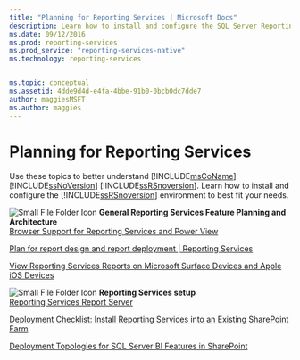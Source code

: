 ```yaml
---
title: "Planning for Reporting Services | Microsoft Docs"
description: Learn how to install and configure the SQL Server Reporting Services (SSRS) environment to best fit your needs.
ms.date: 09/12/2016
ms.prod: reporting-services
ms.prod_service: "reporting-services-native"
ms.technology: reporting-services


ms.topic: conceptual
ms.assetid: 4dde9d4d-e4fa-4bbe-91b0-0bcb0dc7dde7
author: maggiesMSFT
ms.author: maggies
---
```

# Planning for Reporting Services
  Use these topics to better understand [!INCLUDE[msCoName](../includes/msconame-md.md)] [!INCLUDE[ssNoVersion](../includes/ssnoversion-md.md)] [!INCLUDE[ssRSnoversion](../includes/ssrsnoversion-md.md)]. Learn how to install and configure the [!INCLUDE[ssRSnoversion](../includes/ssrsnoversion-md.md)] environment to best fit your needs.  
  
 ![Small File Folder Icon](https://docs.microsoft.com/analysis-services/analysis-services/media/filefolder-small.png "Small File Folder Icon") **General Reporting Services Feature Planning and Architecture**  
 [Browser Support for Reporting Services and Power View](../reporting-services/browser-support-for-reporting-services-and-power-view.md)  
  
 [Plan for report design and report deployment | Reporting Services](https://msdn.microsoft.com/1c1e265e-52a2-4de3-96fd-ca4abae01c02)  
  
 [View Reporting Services Reports on Microsoft Surface Devices and  Apple iOS Devices](https://msdn.microsoft.com/library/2124bcf5-d60a-475f-a4ae-de6df44d2860)  
  
 ![Small File Folder Icon](https://docs.microsoft.com/analysis-services/analysis-services/media/filefolder-small.png "Small File Folder Icon") **Reporting Services setup**  
 [Reporting Services Report Server](../reporting-services/report-server-sharepoint/reporting-services-report-server.md)  
  
 [Deployment Checklist: Install Reporting Services into an Existing SharePoint Farm](https://msdn.microsoft.com/library/436b4c3d-3f2f-464a-be7e-5c051d9ffb8f)  
  
 [Deployment Topologies for SQL Server BI Features in SharePoint](https://msdn.microsoft.com/library/39f76bc7-94e6-4dbc-bfa5-d56f4430bb26)  
  
  
